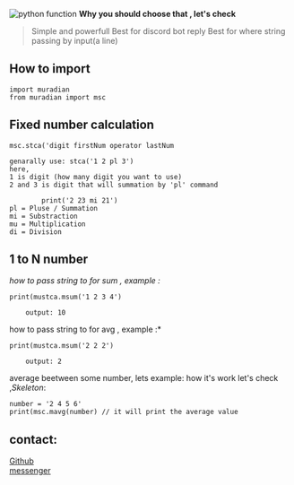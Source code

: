 ![python function](https://miro.medium.com/max/1400/1*WWrXceae4H_klzpPU6h7Hg.png)
**Why you should choose that , let's check**

> Simple and powerfull 
> Best for discord bot reply Best for where string
> passing by input(a line)


## **How to import**

```
import muradian
from muradian import msc
```



## Fixed number calculation
```
msc.stca('digit firstNum operator lastNum

genarally use: stca('1 2 pl 3')
here,
1 is digit (how many digit you want to use)
2 and 3 is digit that will summation by 'pl' command

		print('2 23 mi 21') 
pl = Pluse / Summation
mi = Substraction
mu = Multiplication
di = Division
```

## 1 to N number
*how to pass string to for sum , example :*
```
print(mustca.msum('1 2 3 4')
```
```
	output: 10
```
how to pass string to for avg , example :*
```
print(mustca.msum('2 2 2')
```
```
	output: 2
```
average beetween some number, lets example:
how it's work let's check ,*Skeleton*:
```
number = '2 4 5 6'
print(msc.mavg(number) // it will print the average value
```
## contact:
[Github](https://github.com/mozaddedalfeshani) </br>
[messenger](m.me/mozaddedalfeshani)
